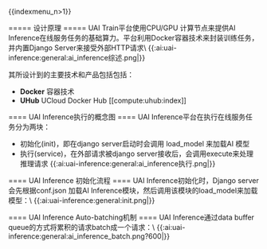 {{indexmenu_n>1}}

===== 设计原理  =====
UAI Train平台使用CPU/GPU 计算节点来提供AI Inference在线服务任务的基础算力。平台利用Docker容器技术来封装训练任务，并内置Django Server来接受外部HTTP请求\\
{{:ai:uai-inference:general:ai_inference综述.png|}}

其所设计到的主要技术和产品包括包括：
  - **Docker** 容器技术
  - **UHub** UCloud Docker Hub [[compute:uhub:index]]

==== UAI Inference执行的概念图 ====
UAI Inference平台在执行在线服务任务分为两块：
  * 初始化(init)，即在django server启动时会调用 load\_model 来加载AI 模型
  * 执行(service)，在外部请求被django server接收后，会调用execute来处理推理请求
{{:ai:uai-inference:general:ai_inference执行.png|}}


==== UAI Inference 初始化流程 ====
UAI Inference初始化时，Django server会先根据conf.json 加载AI Inference模块，然后调用该模块的load_model来加载模型：\\
{{:ai:uai-inference:general:init.png|}}

==== UAI Inference Auto-batching机制 ====
UAI Inference通过data buffer queue的方式将累积的请求batch成一个请求：\\
{{:ai:uai-inference:general:ai_inference_batch.png?600|}}